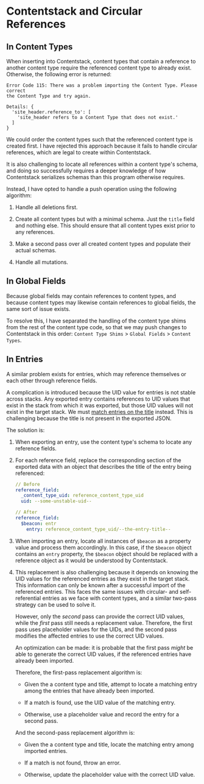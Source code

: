 # Contentstack and Circular References

## In Content Types

When inserting into Contentstack, content types that contain a reference to
another content type require the referenced content type to already exist.
Otherwise, the following error is returned:

```plaintext
Error Code 115: There was a problem importing the Content Type. Please correct
the Content Type and try again.

Details: {
  'site_header.reference_to': [
    'site_header refers to a Content Type that does not exist.'
  ]
}
```

We could order the content types such that the referenced content type is
created first. I have rejected this approach because it fails to handle circular
references, which are legal to create within Contentstack.

It is also challenging to locate all references within a content type's schema,
and doing so successfully requires a deeper knowledge of how Contentstack
serializes schemas than this program otherwise requires.

Instead, I have opted to handle a push operation using the following algorithm:

1. Handle all deletions first.

2. Create all content types but with a minimal schema. Just the `title` field
   and nothing else. This should ensure that all content types exist prior to
   any references.

3. Make a second pass over all created content types and populate their
   actual schemas.

4. Handle all mutations.

## In Global Fields

Because global fields may contain references to content types, and because
content types may likewise contain references to global fields, the same
sort of issue exists.

To resolve this, I have separated the handling of the content type shims from
the rest of the content type code, so that we may push changes to Contentstack
in this order: `Content Type Shims` > `Global Fields` > `Content Types`.

## In Entries

A similar problem exists for entries, which may reference themselves or each
other through reference fields.

A complication is introduced because the UID value for entries is not stable
across stacks. Any exported entry contains references to UID values that exist
in the stack from which it was exported, but those UID values will not exist
in the target stack. We must [match entries on the title][1] instead. This is
challenging because the title is not present in the exported JSON.

The solution is:

1. When exporting an entry, use the content type's schema to locate any
   reference fields.

2. For each reference field, replace the corresponding section of the exported
   data with an object that describes the title of the entry being referenced:

   ```yaml
   // Before
   reference_field:
     _content_type_uid: reference_content_type_uid
     uid: --some-unstable-uid--

   // After
   reference_field:
     $beacon: entr
       entry: reference_content_type_uid/--the-entry-title--
   ```

3. When importing an entry, locate all instances of `$beacon` as a property
   value and process them accordingly. In this case, if the `$beacon` object
   contains an `entry` property, the `$beacon` object should be replaced with
   a reference object as it would be understood by Contentstack.

4. This replacement is also challenging because it depends on knowing the UID
   values for the referenced entries as they exist in the target stack. This
   information can only be known after a successful import of the referenced
   entries. This faces the same issues with circular- and self-referential
   entries as we face with content types, and a similar two-pass strategy can
   be used to solve it.

   However, only the _second_ pass can provide the correct UID values, while
   the _first_ pass still needs a replacement value. Therefore, the first pass
   uses placeholder values for the UIDs, and the second pass modifies the
   affected entries to use the correct UID values.

   An optimization can be made: it is probable that the first pass _might_ be
   able to generate the correct UID values, if the referenced entries have
   already been imported.

   Therefore, the first-pass replacement algorithm is:
   - Given the a content type and title, attempt to locate a matching entry
     among the entries that have already been imported.

   - If a match is found, use the UID value of the matching entry.

   - Otherwise, use a placeholder value and record the entry for a second pass.

   And the second-pass replacement algorithm is:
   - Given the a content type and title, locate the matching entry among
     imported entries.

   - If a match is not found, throw an error.

   - Otherwise, update the placeholder value with the correct UID value.

[1]: ./working-with-entries.md 'Working with Entries'
